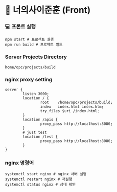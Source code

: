 # 🧥 너의사이준훈 (Front)

### 💻 프론트 실행
```shell
npm start # 프로젝트 실행
npm run build # 프로젝트 빌드
```

### Server Projects Directory
```shell
home/opc/projects/build
```

### nginx proxy setting
```shell
server {
        listen 3000;
        location / {
                root    /home/opc/projects/build;
                index   index.html index.htm;
                try_files $uri /index.html;
        }
        location /apis {
                proxy_pass http://localhost:8080;
        }
        # just test
        location /test {
                proxy_pass http://localhost:8080;
        }
}
```
### nginx 명령어
```shell
systemctl start nginx # nginx 서버 실행
systemctl restart nginx # 재실행
systemctl status nginx # 상태 확인
```